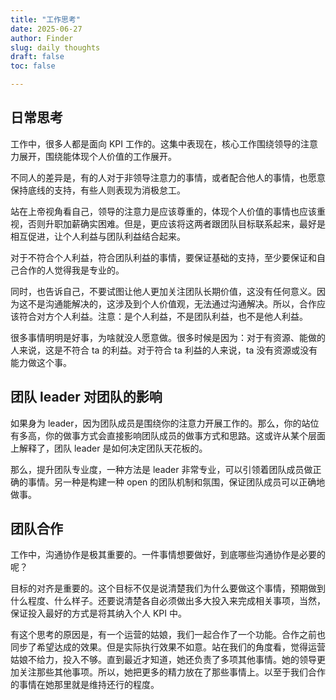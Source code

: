 ```yaml
---
title: "工作思考"
date: 2025-06-27
author: Finder
slug: daily thoughts
draft: false
toc: false

---
```


## 日常思考

工作中，很多人都是面向 KPI 工作的。这集中表现在，核心工作围绕领导的注意力展开，围绕能体现个人价值的工作展开。

不同人的差异是，有的人对于非领导注意力的事情，或者配合他人的事情，也愿意保持底线的支持，有些人则表现为消极怠工。

站在上帝视角看自己，领导的注意力是应该尊重的，体现个人价值的事情也应该重视，否则升职加薪确实困难。但是，更应该将这两者跟团队目标联系起来，最好是相互促进，让个人利益与团队利益结合起来。

对于不符合个人利益，符合团队利益的事情，要保证基础的支持，至少要保证和自己合作的人觉得我是专业的。

同时，也告诉自己，不要试图让他人更加关注团队长期价值，这没有任何意义。因为这不是沟通能解决的，这涉及到个人价值观，无法通过沟通解决。所以，合作应该符合对方个人利益。注意：是个人利益，不是团队利益，也不是他人利益。

很多事情明明是好事，为啥就没人愿意做。很多时候是因为：对于有资源、能做的人来说，这是不符合 ta 的利益。对于符合 ta 利益的人来说，ta 没有资源或没有能力做这个事。

## 团队 leader 对团队的影响

如果身为 leader，因为团队成员是围绕你的注意力开展工作的。那么，你的站位有多高，你的做事方式会直接影响团队成员的做事方式和思路。这或许从某个层面上解释了，团队 leader 是如何决定团队天花板的。

那么，提升团队专业度，一种方法是 leader 非常专业，可以引领着团队成员做正确的事情。另一种是构建一种 open 的团队机制和氛围，保证团队成员可以正确地做事。

## 团队合作

工作中，沟通协作是极其重要的。一件事情想要做好，到底哪些沟通协作是必要的呢？

目标的对齐是重要的。这个目标不仅是说清楚我们为什么要做这个事情，预期做到什么程度、什么样子。还要说清楚各自必须做出多大投入来完成相关事项，当然，保证投入最好的方式是将其纳入个人 KPI 中。

有这个思考的原因是，有一个运营的姑娘，我们一起合作了一个功能。合作之前也同步了希望达成的效果。但是实际执行效果不如意。站在我们的角度看，觉得运营姑娘不给力，投入不够。直到最近才知道，她还负责了多项其他事情。她的领导更加关注那些其他事项。所以，她把更多的精力放在了那些事情上。以至于我们合作的事情在她那里就是维持还行的程度。



